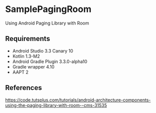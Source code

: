 # SamplePagingRoom
Using Android Paging Library with Room

## Requirements

* Android Studio 3.3 Canary 10
* Kotlin 1.3-M2
* Android Gradle Plugin 3.3.0-alpha10
* Gradle wrapper 4.10
* AAPT 2

## References
https://code.tutsplus.com/tutorials/android-architecture-components-using-the-paging-library-with-room--cms-31535